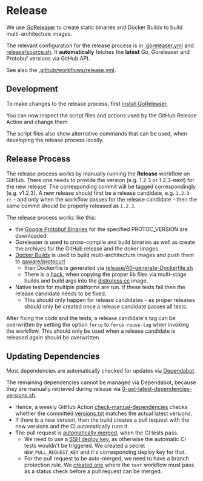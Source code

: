 # Release

We use [GoReleaser](https://goreleaser.com/) to create static binaries and Docker Buildx to build multi-architecture
images.

The relevant configuration for the release process is in [.goreleaser.yml](.goreleaser.yaml)
and [release/source.sh](release/source.sh). It **automatically** fetches the **latest** Go, Goreleaser and Protobuf
versions via GitHub API.

See also the [.github/workflows/release.yml](.github/workflows/release.yml).

## Development

To make changes to the release process, first [install GoReleaser](https://goreleaser.com/install/).

You can now inspect the script files and actions used by the GitHub Release Action and change them.

The script files also show alternative commands that can be used, when developing the release process locally.

## Release Process

The release process works by manually running the **Release** workflow on GitHub. There one needs to provide the
version (e.g. 1.2.3 or 1.2.3-next) for the new release. The corresponding commit will be tagged correspondingly (e.g.
v1.2.3). A new release should first be a release candidate, e.g. `1.2.3-rc` - and only when the workflow passes for the
release candidate - then the same commit should be properly released as `1.2.3`.

The release process works like this:

* the [Google Protobuf Binaries](https://github.com/protocolbuffers/protobuf/releases) for the specified PROTOC_VERSION
  are downloaded
* Goreleaser is used to cross-compile and build binaries as well as create the archives for the GitHub release and the
  doker images
* [Docker Buildx](https://docs.docker.com/engine/reference/commandline/buildx/) is used to build multi-architecture
  images and push them to [qaware/protocurl](https://hub.docker.com/r/qaware/protocurl)
  * their Dockerfile is generated via [release/40-generate-Dockerfile.sh](release/40-generate-Dockerfile.sh)
  * There is a [hack](release/final.Dockerfile), when copying the proper lib files via multi-stage builds and build args into the [distroless cc](https://github.com/GoogleContainerTools/distroless/tree/main/cc) image.
* Native tests for multiple platforms are run. If these tests fail then the release candidate needs to be fixed.
  * This should only happen for release candidates - as proper releases should only be created once a release candidate
    passes all tests.

After fixing the code and the tests, a release candidate's tag can be overwritten by setting the option `force`
to `force-reuse-tag` when invoking the workflow. This should only be used when a release candidate is released again
should be overwritten.


## Updating Dependencies

Most dependencies are automatically checked for updates via [Dependabot](.github/dependabot.yml).

The remaining dependencies cannot be managed via Dependabot, because they are manually retrieved
during release via [0-get-latest-dependencies-versions.sh](./release/0-get-latest-dependencies-versions.sh).
* Hence, a weekly GitHub Action [check-manual-dependencies](.github/workflows/check-manual-dependencies.yml) checks whether the committed [versions.txt](release/versions.txt) matches the actual latest versions.
* If there is a new version, then the build creates a pull request with the new versions and the CI automatically runs it.
* The pull request is [automatically merged](https://github.com/peter-evans/enable-pull-request-automerge), when the CI tests pass.
  * We need to use a [SSH deploy key](https://github.com/peter-evans/create-pull-request/blob/main/docs/concepts-guidelines.md#push-using-ssh-deploy-keys), as otherwise the automatic CI tests wouldn't be triggered. We created a secret `NEW_PULL_REQUEST_KEY` and it's corresponding deploy key for that.
  * For the pull request to be auto-merged, we need to have a branch protection rule.
    We [created one](https://github.com/qaware/protocurl/settings/branches) where the `test` workflow must pass as a status check before a pull request can be merged.
